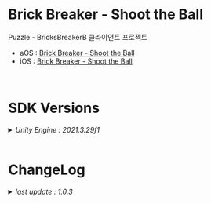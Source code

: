 # Brick Breaker - Shoot the Ball

Puzzle - BricksBreakerB 클라이언트 프로젝트

+ aOS : [Brick Breaker - Shoot the Ball](https://play.google.com/store/apps/details?id=com.ninetap.brickbreaker&hl=en&gl=US)
+ iOS : [Brick Breaker - Shoot the Ball](https://apps.apple.com/app/id6449016807)

<br>

# SDK Versions
<details>
<summary markdown="span"><em>Unity Engine : 2021.3.29f1</em></summary>
<br>

---
+ UnityPackage Version
   - External Dependency Manager : 1.2.176
   - AppsFlyer : 6.12.10
   - Firebase : 11.0.0
   - Facebook : 16.0.1
   - IronSource : 7.4.0
   - In App Purchasing : 4.9.4

</details>

<br>

# ChangeLog

<details>
<summary markdown="span"><em>last update : 1.0.3</em></summary>
<br>

---
+ 1.0.3
   - 레벨맵 풍선 리워드 추가
   - 준비화면 리워드 추가
   - 시간제한 아이템 추가
   - IAP 추가
   - UI 개선

---
+ 1.0.2
   - iOS LZ4 해제

---
+ 1.0.1
   - 레벨 업데이트 (190)

---
+ 1.0.0
   - 출시 버전 배포

---
+ 0.0.15
   - Prototype 배포

---
+ 0.0.1
   - Kick Off

</details>